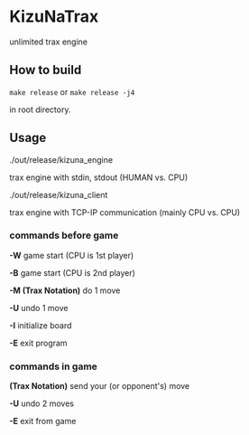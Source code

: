 # KizuNaTrax
unlimited trax engine

## How to build

`make release`
or
`make release -j4`

in root directory.

## Usage

./out/release/kizuna_engine

trax engine with stdin, stdout (HUMAN vs. CPU)

./out/release/kizuna_client

trax engine with TCP-IP communication (mainly CPU vs. CPU)

### commands before game

**-W**
game start (CPU is 1st player)

**-B**
game start (CPU is 2nd player)

**-M (Trax Notation)**
do 1 move

**-U**
undo 1 move

**-I**
initialize board

**-E**
exit program

### commands in game

**(Trax Notation)**
send your (or opponent's) move

**-U**
undo 2 moves

**-E**
exit from game
